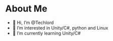 # About Me

- 👋 Hi, I’m @Techlord
- 👀 I’m interested in Unity/C#, python and Linux
- 🌱 I’m currently learning Unity/C#
